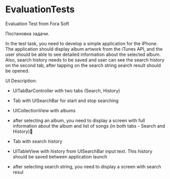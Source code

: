 # EvaluationTests
Evaluation Test from Fora Soft

Постановка задачи. 

In the test task, you need to develop a simple application for the iPhone. The application should display album artwork from the iTunes API, and the user should be able to see detailed information about the selected album.
Also, search history needs to be saved and user can see the search history on the second tab, after tapping on the search string search result should be opened.

UI Description:
 - UITabBarController with two tabs (Search, History)
 - Tab with UISearchBar for start and stop searching
 - UICollectionView with albums
 - after selecting an album, you need to display a screen with full information about the album and list of songs (in both tabs - Search and History)
 
 - Tab with search history
 - UITableView with history from UISearchBar input text. This history should be saved between application launch
 - after selecting search string, you need to display a screen with search resul
 
 
